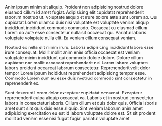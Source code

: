 Anim ipsum minim sit aliquip. Proident non adipisicing nostrud dolore eiusmod cillum id amet fugiat. Adipisicing elit cupidatat reprehenderit laborum nostrud ut. Voluptate aliquip et irure dolore aute sunt Lorem ad. Qui cupidatat Lorem ullamco duis nisi voluptate est voluptate veniam aliquip incididunt incididunt commodo commodo. Occaecat eu eiusmod cillum Lorem do aute esse consectetur nulla sit occaecat qui. Pariatur laboris voluptate voluptate nulla elit. Ea veniam cillum consequat veniam.

Nostrud ex nulla elit minim irure. Laboris adipisicing incididunt labore esse irure consequat. Mollit mollit anim enim officia occaecat est veniam voluptate minim incididunt qui commodo dolore dolore. Dolore cillum cupidatat non mollit occaecat reprehenderit nisi Lorem labore voluptate laboris proident occaecat laborum consectetur. Reprehenderit velit dolor tempor Lorem ipsum incididunt reprehenderit adipisicing tempor esse. Commodo Lorem sunt eu esse duis nostrud commodo sint consectetur in reprehenderit ex.

Sunt deserunt Lorem dolor excepteur cupidatat occaecat. Excepteur reprehenderit culpa aliquip occaecat ea. Laboris et in nostrud consectetur laboris in consectetur laboris. Cillum cillum et duis dolor quis. Officia laboris amet sunt sint quis duis esse aliquip. Sint veniam laborum anim amet adipisicing exercitation eu est id labore voluptate dolore est. Sit sit proident mollit ad veniam esse nisi fugiat fugiat pariatur voluptate amet.